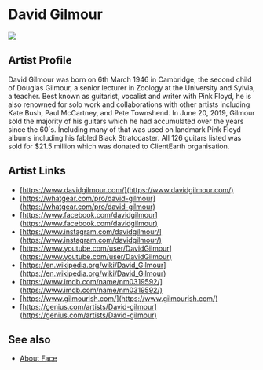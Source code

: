 # David Gilmour

![](../../asssets/artists/David_Gilmour.png)

## Artist Profile

David Gilmour was born on 6th March 1946 in Cambridge, the second child of Douglas Gilmour, a senior lecturer in Zoology at the University and Sylvia, a teacher. Best known as guitarist, vocalist and writer with Pink Floyd, he is also renowned for solo work and collaborations with other artists including Kate Bush, Paul McCartney, and Pete Townshend.
In June 20, 2019, Gilmour sold the majority of his guitars which he had accumulated over the years since the 60´s. Including many of that was used on landmark Pink Floyd albums including his fabled Black Stratocaster. All 126 guitars listed was sold for $21.5 million which was donated to ClientEarth organisation.

## Artist Links

- [https://www.davidgilmour.com/](https://www.davidgilmour.com/)
- [https://whatgear.com/pro/david-gilmour](https://whatgear.com/pro/david-gilmour)
- [https://www.facebook.com/davidgilmour](https://www.facebook.com/davidgilmour)
- [https://www.instagram.com/davidgilmour/](https://www.instagram.com/davidgilmour/)
- [https://www.youtube.com/user/DavidGilmour](https://www.youtube.com/user/DavidGilmour)
- [https://en.wikipedia.org/wiki/David_Gilmour](https://en.wikipedia.org/wiki/David_Gilmour)
- [https://www.imdb.com/name/nm0319592/](https://www.imdb.com/name/nm0319592/)
- [https://www.gilmourish.com/](https://www.gilmourish.com/)
- [https://genius.com/artists/David-gilmour](https://genius.com/artists/David-gilmour)


## See also

- [About Face](David_Gilmour-About_Face.md)
